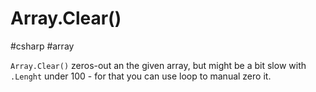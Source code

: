 # Array.Clear()
#csharp #array

`Array.Clear()` zeros-out an the given array, but might be a bit slow with `.Lenght` under 100 - for that you can use loop to manual zero it.
